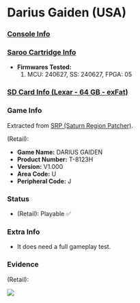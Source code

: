 # Darius Gaiden (USA)

### [Console Info](../../../../../Info/Consoles/VA13/README.md)

### [Saroo Cartridge Info](../../../../../Info/Cartridges/RetroGameParadiseStore/1.32F/README.md)

- <b>Firmwares Tested:</b>
  1. MCU: 240627, SS: 240627, FPGA: 05

### [SD Card Info (Lexar - 64 GB - exFat)](../../../../../Info/SdCards/Lexar/64GB/exfat/README.md)

### Game Info

Extracted from [SRP (Saturn Region Patcher)](https://segaxtreme.net/resources/saturn-region-patcher.81/download).

(Retail):

- <b>Game Name:</b> DARIUS GAIDEN
- <b>Product Number:</b> T-8123H
- <b>Version:</b> V1.000
- <b>Area Code:</b> U
- <b>Peripheral Code:</b> J

### Status

- (Retail): Playable :white_check_mark:

### Extra Info

- It does need a full gameplay test.

### Evidence

(Retail):

[![](https://img.youtube.com/vi/OZHtP1DFNSc/0.jpg)](https://www.youtube.com/watch?v=OZHtP1DFNSc)
